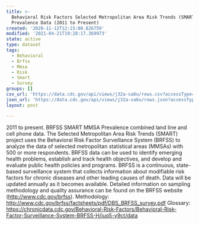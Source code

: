 ```yaml
---
title: >-
  Behavioral Risk Factors Selected Metropolitan Area Risk Trends (SMART) MMSA
  Prevalence Data (2011 to Present)
created: '2020-11-12T12:15:00.826759'
modified: '2021-04-21T19:28:17.369973'
state: active
type: dataset
tags:
  - Behavioral
  - Brfss
  - Mmsa
  - Risk
  - Smart
  - Survey
groups: []
csv_url: 'https://data.cdc.gov/api/views/j32a-sa6u/rows.csv?accessType=DOWNLOAD'
json_url: 'https://data.cdc.gov/api/views/j32a-sa6u/rows.json?accessType=DOWNLOAD'
layout: post

---
```

2011 to present. BRFSS SMART MMSA Prevalence combined land line and cell phone data. The Selected Metropolitan Area Risk Trends (SMART) project uses the Behavioral Risk Factor Surveillance System (BRFSS) to analyze the data of selected metropolitan statistical areas (MMSAs) with 500 or more respondents. BRFSS data can be used to identify emerging health problems, establish and track health objectives, and develop and evaluate public health policies and programs. BRFSS is a continuous, state-based surveillance system that collects information about modifiable risk factors for chronic diseases and other leading causes of death. Data will be updated annually as it becomes available. Detailed information on sampling methodology and quality assurance can be found on the BRFSS website (http://www.cdc.gov/brfss). Methodology: http://www.cdc.gov/brfss/factsheets/pdf/DBS_BRFSS_survey.pdf Glossary: https://chronicdata.cdc.gov/Behavioral-Risk-Factors/Behavioral-Risk-Factor-Surveillance-System-BRFSS-H/iuq5-y9ct/data

